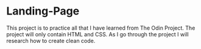 # Landing-Page

This project is to practice all that I have learned from The Odin Project. 
The project will only contain HTML and CSS. As I go through the project I will research how to create clean code.